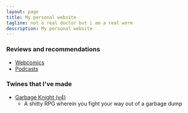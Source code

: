 ```yaml
---
layout: page
title: My personal website
tagline: not a real doctor but i am a real worm
description: My personal website
---
```


### Reviews and recommendations
<!---
- [Books & Short Stories](pages/reviews_books.html)
- [Movies](pages/reviews_movies.html)
- [Anime](pages/reviews_anime.html)
- [Music](pages/reviews_music.html)
- [Games](pages/reviews_games.html)
-->
- [Webcomics](pages/reviews_webcomics.html)
- [Podcasts](pages/reviews_podcasts.html)

<!---
### Links
- [Artists](pages/links_artists.html)
- [Authors](pages/links_authors.html)
- [Friends](pages/links_friends.html)
-->

### Twines that I've made
- [Garbage Knight (v4)](garbage_knight_draft-4.html)
    - A shitty RPG wherein you fight your way out of a garbage dump